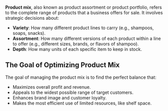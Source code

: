 **Product mix**, also known as product assortment or product portfolio, refers to the complete range of products that a business offers for sale. It involves strategic decisions about:
- **Variety**: How many different product lines to carry (e.g., shampoos, soaps, snacks).
- **Assortment**: How many different versions of each product within a line to offer (e.g., different sizes, brands, or flavors of shampoo).
- **Depth**: How many units of each specific item to keep in stock.
## The Goal of Optimizing Product Mix
The goal of managing the product mix is to find the perfect balance that:
- Maximizes overall profit and revenue.
- Appeals to the widest possible range of target customers.
- Enhances brand image and customer loyalty.
- Makes the most efficient use of limited resources, like shelf space.